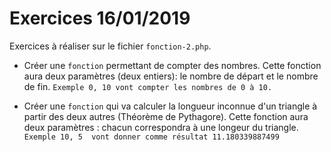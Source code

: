 # Exercices 16/01/2019

Exercices à réaliser sur le fichier `fonction-2.php`.

- Créer une `fonction` permettant de compter des nombres.
Cette fonction aura deux paramètres (deux entiers): le nombre de départ et le nombre de fin. ```Exemple 0, 10 vont compter les nombres de 0 à 10.```

- Créer une `fonction` qui va calculer la longueur inconnue d'un triangle à partir des deux autres (Théorème de Pythagore). Cette fonction aura deux paramètres : chacun correspondra à une longeur du triangle. ```Exemple 10, 5  vont donner comme résultat 11.180339887499```
